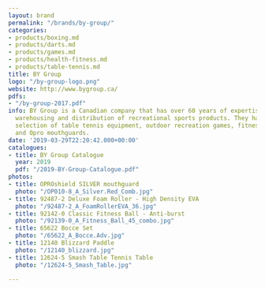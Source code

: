 ```yaml
---
layout: brand
permalink: "/brands/by-group/"
categories:
- products/boxing.md
- products/darts.md
- products/games.md
- products/health-fitness.md
- products/table-tennis.md
title: BY Group
logo: "/by-group-logo.png"
website: http://www.bygroup.ca/
pdfs:
- "/by-group-2017.pdf"
info: BY Group is a Canadian company that has over 60 years of expertise in importing,
  warehousing and distribution of recreational sports products. They have a large
  selection of table tennis equipment, outdoor recreation games, fitness products
  and Opro mouthguards.
date: '2019-03-29T22:20:42.000+00:00'
catalogues:
- title: BY Group Catalogue
  year: 2019
  pdf: "/2019-BY-Group-Catalogue.pdf"
photos:
- title: OPROshield SILVER mouthguard
  photo: "/OP010-8_A_Silver.Red_Comb.jpg"
- title: 92487-2 Deluxe Foam Roller - High Density EVA
  photo: "/92487-2_A_FoamRollerEVA_36.jpg"
- title: 92142-0 Classic Fitness Ball - Anti-burst
  photo: "/92139-0_A_Fitness_Ball_45_combo.jpg"
- title: 65622 Bocce Set
  photo: "/65622_A_Bocce.Adv.jpg"
- title: 12140 Blizzard Paddle
  photo: "/12140_blizzard.jpg"
- title: 12624-5 Smash Table Tennis Table
  photo: "/12624-5_Smash_Table.jpg"

---
```

